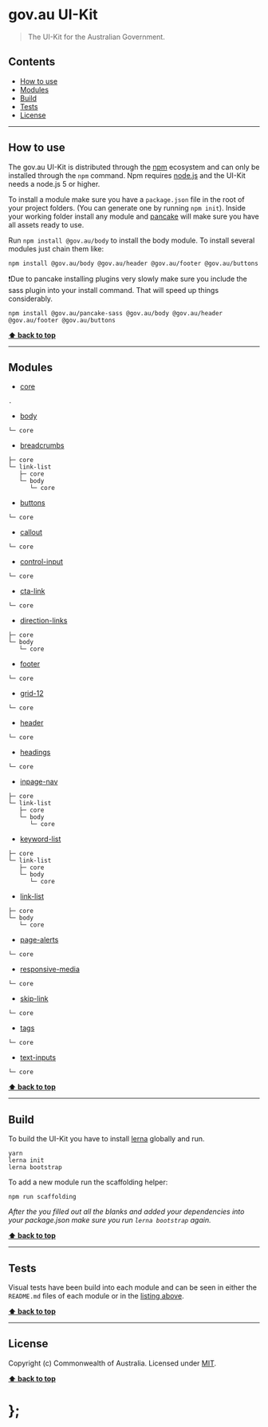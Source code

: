 gov.au UI-Kit
=============

> The UI-Kit for the Australian Government.


## Contents

* [How to use](#how-to-use)
* [Modules](#modules)
* [Build](#build)
* [Tests](#tests)
* [License](#license)


----------------------------------------------------------------------------------------------------------------------------------------------------------------


## How to use

The gov.au UI-Kit is distributed through the [npm](https://www.npmjs.com) ecosystem and can only be installed through the `npm` command.
Npm requires [node.js](https://nodejs.org/en/) and the UI-Kit needs a node.js 5 or higher.

To install a module make sure you have a `package.json` file in the root of your project folders. (You can generate one by running `npm init`).
Inside your working folder install any module and [pancake](https://github.com/govau/pancake/) will make sure you have all assets ready to use.

Run `npm install @gov.au/body` to install the body module. To install several modules just chain them like:

```shell
npm install @gov.au/body @gov.au/header @gov.au/footer @gov.au/buttons
```

❗️Due to pancake installing plugins very slowly make sure you include the sass plugin into your install command. That will speed up things considerably.

```
npm install @gov.au/pancake-sass @gov.au/body @gov.au/header @gov.au/footer @gov.au/buttons
```



**[⬆ back to top](#contents)**


----------------------------------------------------------------------------------------------------------------------------------------------------------------


## Modules

- [core](http://uikit.apps.staging.digital.gov.au/packages/core/tests/site/)
```
.
```

- [body](http://uikit.apps.staging.digital.gov.au/packages/body/tests/site/)
```
└─ core
```

- [breadcrumbs](http://uikit.apps.staging.digital.gov.au/packages/breadcrumbs/tests/site/)
```
├─ core
└─ link-list
   ├─ core
   └─ body
      └─ core
```

- [buttons](http://uikit.apps.staging.digital.gov.au/packages/buttons/tests/site/)
```
└─ core
```

- [callout](http://uikit.apps.staging.digital.gov.au/packages/callout/tests/site/)
```
└─ core
```

- [control-input](http://uikit.apps.staging.digital.gov.au/packages/control-input/tests/site/)
```
└─ core
```

- [cta-link](http://uikit.apps.staging.digital.gov.au/packages/cta-link/tests/site/)
```
└─ core
```

- [direction-links](http://uikit.apps.staging.digital.gov.au/packages/direction-links/tests/site/)
```
├─ core
└─ body
   └─ core
```

- [footer](http://uikit.apps.staging.digital.gov.au/packages/footer/tests/site/)
```
└─ core
```

- [grid-12](http://uikit.apps.staging.digital.gov.au/packages/grid-12/tests/site/)
```
└─ core
```

- [header](http://uikit.apps.staging.digital.gov.au/packages/header/tests/site/)
```
└─ core
```

- [headings](http://uikit.apps.staging.digital.gov.au/packages/headings/tests/site/)
```
└─ core
```

- [inpage-nav](http://uikit.apps.staging.digital.gov.au/packages/inpage-nav/tests/site/)
```
├─ core
└─ link-list
   ├─ core
   └─ body
      └─ core
```

- [keyword-list](http://uikit.apps.staging.digital.gov.au/packages/keyword-list/tests/site/)
```
├─ core
└─ link-list
   ├─ core
   └─ body
      └─ core
```

- [link-list](http://uikit.apps.staging.digital.gov.au/packages/link-list/tests/site/)
```
├─ core
└─ body
   └─ core
```

- [page-alerts](http://uikit.apps.staging.digital.gov.au/packages/page-alerts/tests/site/)
```
└─ core
```

- [responsive-media](http://uikit.apps.staging.digital.gov.au/packages/responsive-media/tests/site/)
```
└─ core
```

- [skip-link](http://uikit.apps.staging.digital.gov.au/packages/skip-link/tests/site/)
```
└─ core
```

- [tags](http://uikit.apps.staging.digital.gov.au/packages/tags/tests/site/)
```
└─ core
```

- [text-inputs](http://uikit.apps.staging.digital.gov.au/packages/text-inputs/tests/site/)
```
└─ core
```



**[⬆ back to top](#contents)**


----------------------------------------------------------------------------------------------------------------------------------------------------------------


## Build

To build the UI-Kit you have to install [lerna](https://github.com/lerna/lerna) globally and run.

```shell
yarn
lerna init
lerna bootstrap
```

To add a new module run the scaffolding helper:

```shell
npm run scaffolding
```

_After the you filled out all the blanks and added your dependencies into your package.json make sure you run `lerna bootstrap` again._


**[⬆ back to top](#contents)**


----------------------------------------------------------------------------------------------------------------------------------------------------------------


## Tests

Visual tests have been build into each module and can be seen in either the `README.md` files of each module or in the [listing above](#modules).


**[⬆ back to top](#contents)**


----------------------------------------------------------------------------------------------------------------------------------------------------------------


## License

Copyright (c) Commonwealth of Australia.
Licensed under [MIT](https://raw.githubusercontent.com/govau/uikit/master/LICENSE).


**[⬆ back to top](#contents)**

# };
